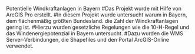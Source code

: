 Potentielle Windkraftanlagen in Bayern
#Das Projekt wurde mit Hilfe von ArcGIS Pro erstellt.
#In diesem Projekt wurde untersucht warum in Bayern, dem flächenmäßig größten Bundesland. die Zahl der Windkraftanlagen gering ist.
#Hierzu wurden gesetzliche Regelungen wie die 10-H-Regel und das Windenergiepotenzial in Bayern untersucht.
#Dazu wurden die WMS Server-Verbindungen, die Shapefiles und den Portal ArcGIS-Online verwendet.
